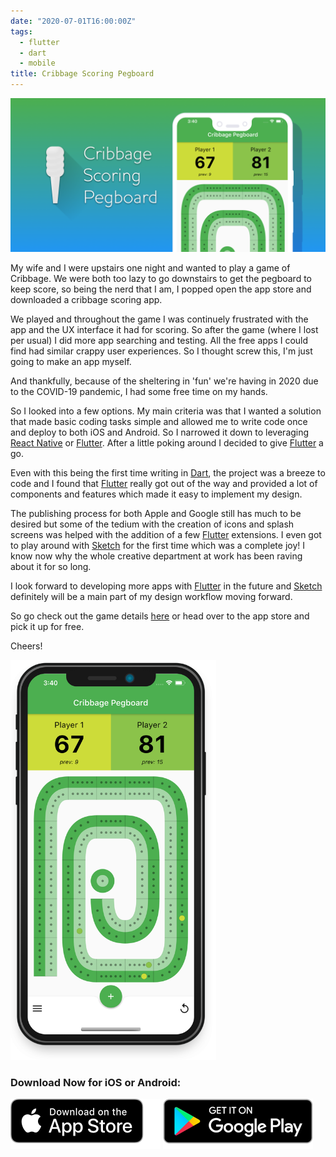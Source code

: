 ```yaml
---
date: "2020-07-01T16:00:00Z"
tags:
  - flutter
  - dart
  - mobile
title: Cribbage Scoring Pegboard
---
```


![Cribbage Scoring Pegboard](/images/projects/cribbage-pegboard-feature.png)

My wife and I were upstairs one night and wanted to play a game of Cribbage. We were both too lazy to go downstairs to get the pegboard to keep score, so being the nerd that I am, I popped open the app store and downloaded a cribbage scoring app.

We played and throughout the game I was continuely frustrated with the app and the UX interface it had for scoring. So after the game (where I lost per usual) I did more app searching and testing. All the free apps I could find had similar crappy user experiences. So I thought screw this, I'm just going to make an app myself.

And thankfully, because of the sheltering in 'fun' we're having in 2020 due to the COVID-19 pandemic, I had some free time on my hands.

So I looked into a few options. My main criteria was that I wanted a solution that made basic coding tasks simple and allowed me to write code once and deploy to both iOS and Android. So I narrowed it down to leveraging [React Native](https://reactnative.dev/) or [Flutter](https://flutter.dev/). After a little poking around I decided to give [Flutter](https://flutter.dev/) a go.

Even with this being the first time writing in [Dart](https://dart.dev/), the project was a breeze to code and I found that [Flutter](https://flutter.dev/) really got out of the way and provided a lot of components and features which made it easy to implement my design.

The publishing process for both Apple and Google still has much to be desired but some of the tedium with the creation of icons and splash screens was helped with the addition of a few [Flutter](https://flutter.dev/) extensions. I even got to play around with [Sketch](https://www.sketch.com/) for the first time which was a complete joy! I know now why the whole creative department at work has been raving about it for so long.

I look forward to developing more apps with [Flutter](https://flutter.dev/) in the future and [Sketch](https://www.sketch.com/) definitely will be a main part of my design workflow moving forward.

So go check out the game details [here](http://lostleafstudio.com/cribbage-scoring-pegboard/) or head over to the app store and pick it up for free.

Cheers!

<img src="/images/projects/cribbage-pegboard-iphone.png" height="640px" />

### Download Now for iOS or Android:

<a href="https://apps.apple.com/us/app/cribbage-scoring-pegboard/id1519800043?ls=1&mt=8" target="_blank" class="download"><img alt="Download on the App Store" src="/images/projects/app-store-badge.png" /></a>
<a href="https://play.google.com/store/apps/details?id=com.lostleafstudio.cribbage_pegboard" target="_blank" class="download"><img alt="Get it on Google Play" src="/images/projects/google-play-badge.png" /></a>
